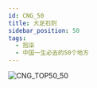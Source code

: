 ```yaml
---
id: CNG_50
title: 大足石刻
sidebar_position: 50
tags:
  - 拾柒
  - 中国一生必去的50个地方
---
```

![CNG_TOP50_50](/img/love/CNG_TOP50/50.png)
